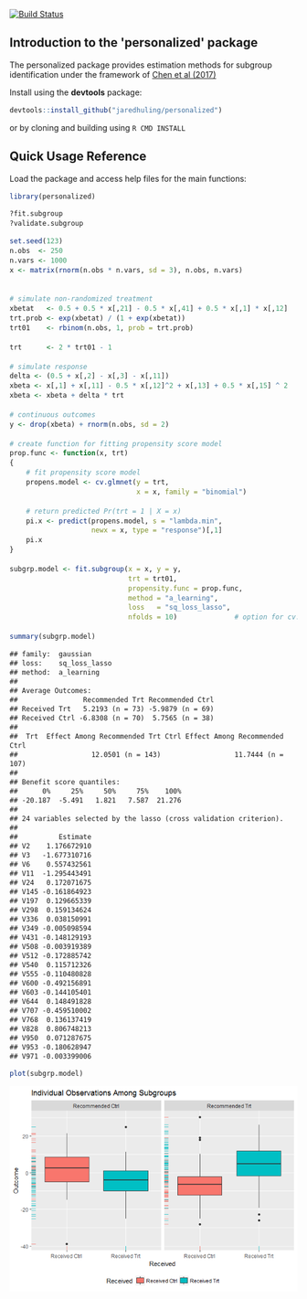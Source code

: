 





[![Build Status](https://travis-ci.org/jaredhuling/personalized.svg?branch=master)](https://travis-ci.org/jaredhuling/personalized)


## Introduction to the 'personalized' package

The personalized package provides estimation methods for subgroup identification under the framework of [Chen et al (2017)](http://onlinelibrary.wiley.com/doi/10.1111/biom.12676/abstract)

Install using the **devtools** package:


```r
devtools::install_github("jaredhuling/personalized")
```

or by cloning and building using `R CMD INSTALL`

## Quick Usage Reference

Load the package and access help files for the main functions:

```r
library(personalized)
```


```r
?fit.subgroup
?validate.subgroup
```


```r
set.seed(123)
n.obs  <- 250
n.vars <- 1000
x <- matrix(rnorm(n.obs * n.vars, sd = 3), n.obs, n.vars)


# simulate non-randomized treatment
xbetat   <- 0.5 + 0.5 * x[,21] - 0.5 * x[,41] + 0.5 * x[,1] * x[,12]
trt.prob <- exp(xbetat) / (1 + exp(xbetat))
trt01    <- rbinom(n.obs, 1, prob = trt.prob)

trt      <- 2 * trt01 - 1

# simulate response
delta <- (0.5 + x[,2] - x[,3] - x[,11])
xbeta <- x[,1] + x[,11] - 0.5 * x[,12]^2 + x[,13] + 0.5 * x[,15] ^ 2
xbeta <- xbeta + delta * trt

# continuous outcomes
y <- drop(xbeta) + rnorm(n.obs, sd = 2)

# create function for fitting propensity score model
prop.func <- function(x, trt)
{
    # fit propensity score model
    propens.model <- cv.glmnet(y = trt,
                               x = x, family = "binomial")
    
    # return predicted Pr(trt = 1 | X = x)
    pi.x <- predict(propens.model, s = "lambda.min",
                    newx = x, type = "response")[,1]
    pi.x
}

subgrp.model <- fit.subgroup(x = x, y = y,
                             trt = trt01,
                             propensity.func = prop.func,
                             method = "a_learning",
                             loss   = "sq_loss_lasso",
                             nfolds = 10)              # option for cv.glmnet

summary(subgrp.model)
```

```
## family:  gaussian 
## loss:    sq_loss_lasso 
## method:  a_learning 
## 
## Average Outcomes:
##                Recommended Trt Recommended Ctrl
## Received Trt   5.2193 (n = 73) -5.9879 (n = 69)
## Received Ctrl -6.8308 (n = 70)  5.7565 (n = 38)
## 
##  Trt  Effect Among Recommended Trt Ctrl Effect Among Recommended Ctrl 
##                  12.0501 (n = 143)                  11.7444 (n = 107) 
## 
## Benefit score quantiles: 
##      0%     25%     50%     75%    100% 
## -20.187  -5.491   1.821   7.587  21.276 
## 
## 24 variables selected by the lasso (cross validation criterion).
## 
##          Estimate
## V2    1.176672910
## V3   -1.677310716
## V6    0.557432561
## V11  -1.295443491
## V24   0.172071675
## V145 -0.161864923
## V197  0.129665339
## V298  0.159134624
## V336  0.038150991
## V349 -0.005098594
## V431 -0.148129193
## V508 -0.003919389
## V512 -0.172885742
## V540  0.115712326
## V555 -0.110480828
## V600 -0.492156891
## V603 -0.144105401
## V644  0.148491828
## V707 -0.459510002
## V768  0.136137419
## V828  0.806748213
## V950  0.071287675
## V953 -0.180628947
## V971 -0.003399006
```


```r
plot(subgrp.model)
```

![](vignettes/plot_model-1.png)<!-- -->



